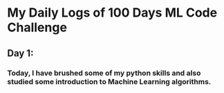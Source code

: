 # My Daily Logs of 100 Days ML Code Challenge

## Day 1:
### Today, I have brushed some of my python skills and also studied some introduction to Machine Learning algorithms.
